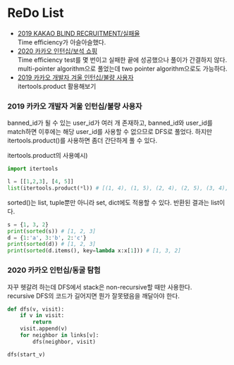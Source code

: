 # ReDo List
- [2019 KAKAO BLIND RECRUITMENT/실패율](https://programmers.co.kr/learn/courses/30/lessons/42889?language=python3)  
Time efficiency가 아슬아슬했다.
- [2020 카카오 인턴십/보석 쇼핑](https://programmers.co.kr/learn/courses/30/lessons/67258)  
Time efficiency test를 몇 번이고 실패한 끝에 성공했으나 풀이가 간결하지 않다. multi-pointer algorithm으로 풀었는데 two pointer algorithm으로도 가능하다.
- [2019 카카오 개발자 겨울 인턴십/불량 사용자](https://programmers.co.kr/learn/courses/30/lessons/64064)  
itertools.product 활용해보기

### 2019 카카오 개발자 겨울 인턴십/불량 사용자
banned_id가 될 수 있는 user_id가 여러 개 존재하고, banned_id와 user_id를 match하면 이후에는 해당 user_id를 사용할 수 없으므로 DFS로 풀었다.
하지만 itertools.product()를 사용하면 좀더 간단하게 풀 수 있다.  

itertools.product의 사용예시)
```python
import itertools

l = [[1,2,3], [4, 5]]
list(itertools.product(*l)) # [(1, 4), (1, 5), (2, 4), (2, 5), (3, 4), (3, 5)]
```

sorted()는 list, tuple뿐만 아니라 set, dict에도 적용할 수 있다. 반환된 결과는 list이다.
```python
s = {1, 3, 2}
print(sorted(s)) # [1, 2, 3]
d = {1:'a', 3:'b', 2:'c'}
print(sorted(d)) # [1, 2, 3]
print(sorted(d.items(), key=lambda x:x[1])) # [1, 3, 2]
```

### 2020 카카오 인턴십/동굴 탐험
자꾸 헷갈려 하는데 DFS에서 stack은 non-recursive할 때만 사용한다.  
recursive DFS의 코드가 길어지면 뭔가 잘못됐음을 깨달아야 한다.

```python
def dfs(v, visit):
    if v in visit:
        return
    visit.append(v)
    for neighbor in links[v]:
        dfs(neighbor, visit)

dfs(start_v)
```
